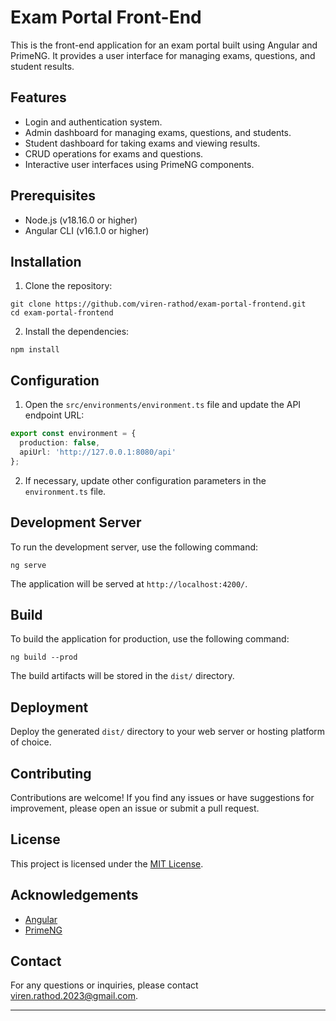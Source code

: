 # Exam Portal Front-End

This is the front-end application for an exam portal built using Angular and PrimeNG. It provides a user interface for managing exams, questions, and student results.

## Features

- Login and authentication system.
- Admin dashboard for managing exams, questions, and students.
- Student dashboard for taking exams and viewing results.
- CRUD operations for exams and questions.
- Interactive user interfaces using PrimeNG components.

## Prerequisites

- Node.js (v18.16.0 or higher)
- Angular CLI (v16.1.0 or higher)

## Installation

1. Clone the repository:

```shell
git clone https://github.com/viren-rathod/exam-portal-frontend.git
cd exam-portal-frontend
```

2. Install the dependencies:

```shell
npm install
```

## Configuration

1. Open the `src/environments/environment.ts` file and update the API endpoint URL:

```typescript
export const environment = {
  production: false,
  apiUrl: 'http://127.0.0.1:8080/api' 
};
```

2. If necessary, update other configuration parameters in the `environment.ts` file.

## Development Server

To run the development server, use the following command:

```shell
ng serve
```

The application will be served at `http://localhost:4200/`.

## Build

To build the application for production, use the following command:

```shell
ng build --prod
```

The build artifacts will be stored in the `dist/` directory.

## Deployment

Deploy the generated `dist/` directory to your web server or hosting platform of choice.

## Contributing

Contributions are welcome! If you find any issues or have suggestions for improvement, please open an issue or submit a pull request.

## License

This project is licensed under the [MIT License](LICENSE).

## Acknowledgements

- [Angular](https://angular.io/)
- [PrimeNG](https://www.primefaces.org/primeng/)

## Contact

For any questions or inquiries, please contact [viren.rathod.2023@gmail.com](mailto:viren.rathod.2023@gmail.com).

---